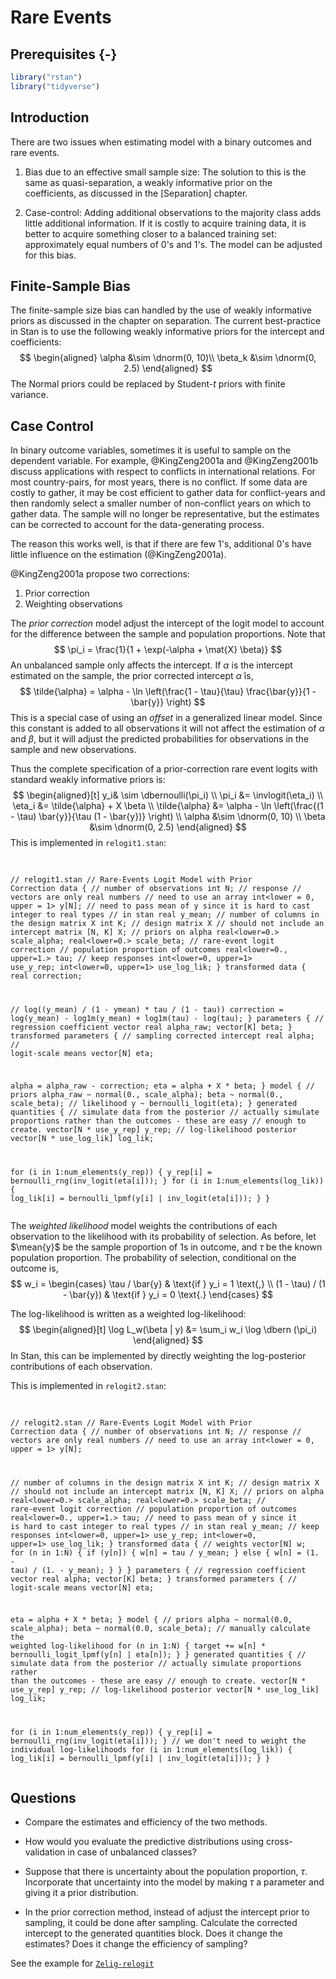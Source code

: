 
# Rare Events

## Prerequisites {-}


```r
library("rstan")
library("tidyverse")
```

## Introduction

There are two issues when estimating model with a binary outcomes and rare events.

1.  Bias due to an effective small sample size: The solution to this is the same as
    quasi-separation, a weakly informative prior on the coefficients, 
    as discussed in the [Separation] chapter.

1.  Case-control: Adding additional observations to the majority class adds little
    additional information. If it is costly to acquire training data, it is 
    better to acquire something closer to a balanced training set: approximately 
    equal numbers of 0's and 1's. The model can be adjusted for this bias.

## Finite-Sample Bias

The finite-sample size bias can handled by the use of weakly informative priors
as discussed in the chapter on separation.
The current best-practice in Stan is to use the following weakly informative priors
for the intercept and coefficients:
$$
\begin{aligned}
\alpha &\sim \dnorm(0, 10)\\
\beta_k &\sim \dnorm(0, 2.5)
\end{aligned}
$$
The Normal priors could be replaced by Student-$t$ priors with finite variance.

## Case Control

In binary outcome variables, sometimes it is useful to sample on the dependent variable.
For example, @KingZeng2001a and @KingZeng2001b discuss applications with respect to conflicts in international relations.
For most country-pairs, for most years, there is no conflict.
If some data are costly to gather, it may be cost efficient to gather data for conflict-years and then randomly select a smaller number of non-conflict years on which to gather data.
The sample will no longer be representative, but the estimates can be corrected to account for the data-generating process.

The reason this works well, is that if there are few 1's, additional 0's have little influence on the estimation (@KingZeng2001a).

@KingZeng2001a propose two corrections:

1.  Prior correction
1.  Weighting observations

The *prior correction* model adjust the intercept of the logit model to account for the difference between the sample and population proportions.
Note that
$$
\pi_i = \frac{1}{1 + \exp(-\alpha + \mat{X} \beta)}
$$
An unbalanced sample only affects the intercept.
If $\alpha$ is the intercept estimated on the sample, the prior corrected intercept $\tilde{\alpha}$ is,
$$
\tilde{\alpha} = \alpha - \ln \left(\frac{1 - \tau}{\tau} \frac{\bar{y}}{1 - \bar{y}} \right)
$$
This is a special case of using an *offset* in a generalized linear model.
Since this constant is added to all observations it will not affect the estimation of $\alpha$ and $\beta$, but it will adjust the predicted probabilities for observations in the sample and new observations.

Thus the complete specification of a prior-correction rare event logits with standard weakly informative priors is:
$$
\begin{aligned}[t]
y_i& \sim \dbernoulli(\pi_i) \\
\pi_i &= \invlogit(\eta_i) \\
\eta_i &= \tilde{\alpha} + X \beta  \\
\tilde{\alpha} &= \alpha - \ln \left(\frac{(1 - \tau) \bar{y}}{\tau (1 - \bar{y})}  \right) \\
\alpha &\sim \dnorm(0, 10)  \\
\beta &\sim \dnorm(0, 2.5)
\end{aligned}
$$
This is implemented in `relogit1.stan`:
<!--html_preserve--><pre class="stan">
<code>// relogit1.stan
// Rare-Events Logit Model with Prior Correction
data {
  // number of observations
  int N;
  // response
  // vectors are only real numbers
  // need to use an array
  int<lower = 0, upper = 1> y[N];
  // need to pass mean of y since it is hard to cast integer to real types
  // in stan
  real y_mean;
  // number of columns in the design matrix X
  int K;
  // design matrix X
  // should not include an intercept
  matrix [N, K] X;
  // priors on alpha
  real<lower=0.> scale_alpha;
  real<lower=0.> scale_beta;
  // rare-event logit correction
  // population proportion of outcomes
  real<lower=0., upper=1.> tau;
  // keep responses
  int<lower=0, upper=1> use_y_rep;
  int<lower=0, upper=1> use_log_lik;
}
transformed data {
  real correction;

  // log((y_mean) / (1 - ymean) * tau / (1 - tau))
  correction = log(y_mean) - log1m(y_mean) + log1m(tau) - log(tau);
}
parameters {
  // regression coefficient vector
  real alpha_raw;
  vector[K] beta;
}
transformed parameters {
  // sampling corrected intercept
  real alpha;
  // logit-scale means
  vector[N] eta;

  alpha = alpha_raw - correction;
  eta = alpha + X * beta;
}
model {
  // priors
  alpha_raw ~ normal(0., scale_alpha);
  beta ~ normal(0., scale_beta);
  // likelihood
  y ~ bernoulli_logit(eta);
}
generated quantities {
  // simulate data from the posterior
  // actually simulate proportions rather than the outcomes - these are easy
  // enough to create.
  vector[N * use_y_rep] y_rep;
  // log-likelihood posterior
  vector[N * use_log_lik] log_lik;

  for (i in 1:num_elements(y_rep)) {
    y_rep[i] = bernoulli_rng(inv_logit(eta[i]));
  }
  for (i in 1:num_elements(log_lik)) {
    log_lik[i] = bernoulli_lpmf(y[i] | inv_logit(eta[i]));
  }
}</code>
</pre><!--/html_preserve-->

The *weighted likelihood* model weights the contributions of each observation to the likelihood with its probability of selection.
As before, let $\mean{y}$ be the sample proportion of 1s in outcome, and 
$\tau$ be the known population proportion.
The probability of selection, conditional on the outcome is,
$$
w_i = 
\begin{cases}
\tau / \bar{y} & \text{if } y_i = 1 \text{,} \\
(1 - \tau) / (1 - \bar{y}) & \text{if } y_i = 0 \text{.}
\end{cases} 
$$

The log-likelihood is written as a weighted log-likelihood:
$$
\begin{aligned}[t]
\log L_w(\beta | y) &= \sum_i w_i \log \dbern (\pi_i)
\end{aligned}
$$
In Stan, this can be implemented by directly weighting the log-posterior contributions of each observation.

This is implemented in `relogit2.stan`:
<!--html_preserve--><pre class="stan">
<code>// relogit2.stan
// Rare-Events Logit Model with Prior Correction
data {
  // number of observations
  int N;
  // response
  // vectors are only real numbers
  // need to use an array
  int<lower = 0, upper = 1> y[N];

  // number of columns in the design matrix X
  int K;
  // design matrix X
  // should not include an intercept
  matrix [N, K] X;
  // priors on alpha
  real<lower=0.> scale_alpha;
  real<lower=0.> scale_beta;
  // rare-event logit correction
  // population proportion of outcomes
  real<lower=0., upper=1.> tau;
  // need to pass mean of y since it is hard to cast integer to real types
  // in stan
  real y_mean;
  // keep responses
  int<lower=0, upper=1> use_y_rep;
  int<lower=0, upper=1> use_log_lik;
}
transformed data {
  // weights
  vector[N] w;
  for (n in 1:N) {
    if (y[n]) {
      w[n] = tau / y_mean;
    } else {
      w[n] = (1. - tau) / (1. - y_mean);
    }
  }
}
parameters {
  // regression coefficient vector
  real alpha;
  vector[K] beta;
}
transformed parameters {
  // logit-scale means
  vector[N] eta;

  eta = alpha + X * beta;
}
model {
  // priors
  alpha ~ normal(0.0, scale_alpha);
  beta ~ normal(0.0, scale_beta);
  // manually calculate the weighted log-likelihood
  for (n in 1:N) {
    target += w[n] * bernoulli_logit_lpmf(y[n] | eta[n]);
  }
}
generated quantities {
  // simulate data from the posterior
  // actually simulate proportions rather than the outcomes - these are easy
  // enough to create.
  vector[N * use_y_rep] y_rep;
  // log-likelihood posterior
  vector[N * use_log_lik] log_lik;

  for (i in 1:num_elements(y_rep)) {
    y_rep[i] = bernoulli_rng(inv_logit(eta[i]));
  }
  // we don't need to weight the individual log-likelihoods
  for (i in 1:num_elements(log_lik)) {
    log_lik[i] = bernoulli_lpmf(y[i] | inv_logit(eta[i]));
  }
}</code>
</pre><!--/html_preserve-->

## Questions

-   Compare the estimates and efficiency of the two methods.

-   How would you evaluate the predictive distributions using cross-validation in case
    of unbalanced classes?

-   Suppose that there is uncertainty about the population proportion, $\tau$.
    Incorporate that uncertainty into the model by making $\tau$ a parameter
    and giving it a prior distribution.

-   In the prior correction method, instead of adjust the intercept prior to 
    sampling, it could be done after sampling. Calculate the corrected intercept
    to the generated quantities block. Does it change the estimates? Does it
    change the efficiency of sampling?

See the example for [`Zelig-relogit`](http://docs.zeligproject.org/en/latest/zelig-relogit.html)
